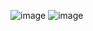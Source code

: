 ![image](https://github.com/pabloWIB/ESTATICA-53/assets/116923433/536713ed-819d-4d72-b921-8ebe132aaeaf)
![image](https://github.com/pabloWIB/ESTATICA-53/assets/116923433/36d1d9df-a70f-4210-8c43-d7e735a5b7b8)
